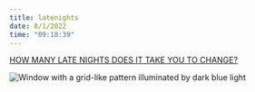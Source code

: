 ```yaml
---
title: latenights
date: 8/1/2022
time: "09:18:39"
---
```


[HOW MANY LATE NIGHTS DOES IT TAKE YOU TO CHANGE?](https://www.youtube.com/watch?v=vpVz9EMcD74)

![Window with a grid-like pattern illuminated by dark blue light](/images/latenights.png)
